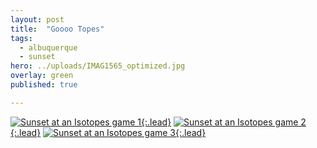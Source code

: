 ```yaml
---
layout: post
title:  "Goooo Topes"
tags:
  - albuquerque
  - sunset
hero: ../uploads/IMAG1565_optimized.jpg
overlay: green
published: true

---
```


[![Sunset at an Isotopes game 1](../uploads/IMAG1565_optimized.jpg){:.lead}](../uploads/IMAG1565.jpg)
[![Sunset at an Isotopes game 2](../uploads/IMAG1567_optimized.jpg){:.lead}](../uploads/IMAG1567.jpg)
[![Sunset at an Isotopes game 3](../uploads/IMAG1570_optimized.jpg){:.lead}](../uploads/IMAG1570.jpg)